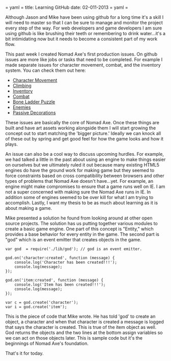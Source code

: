 = yaml =
title: Learning GitHub
date: 02-011-2013
= yaml =

Although Jason and Mike have been using github for a long time it's a skill I will need to master so that I can be sure to manage and monitor the project every step of the way. For  web developers and  game developers I am sure using  github is like brushing their teeth or remembering to drink water...it's a bit intimidating now but it needs to become a consistent part of my work flow.

This past week I created Nomad Axe's first production issues. On github issues are more like jobs or tasks that need to be completed. For example I made separate issues for character movement, combat, and the inventory system. You can check them out here:

* [Character Movement](https://github.com/DarthBurrit0/nomadaxe.com/issues/2)
* [Climbing](https://github.com/DarthBurrit0/nomadaxe.com/issues/3)
* [Inventory](https://github.com/DarthBurrit0/nomadaxe.com/issues/4)
* [Combat](https://github.com/DarthBurrit0/nomadaxe.com/issues/5)
* [Bone Ladder Puzzle](https://github.com/DarthBurrit0/nomadaxe.com/issues/6)
* [Enemies](https://github.com/DarthBurrit0/nomadaxe.com/issues/7)
* [Passive Decorations](https://github.com/DarthBurrit0/nomadaxe.com/issues/8)

These issues are basically the core of Nomad Axe. Once these things are built and have art assets working alongside them I will start growing the concept out to start matching the 'bigger picture.' Ideally we can knock all of these out by spring and get good feel for how the game looks and how it plays.

An issue can also be a cool way to discuss upcoming hurdles. For example, we had talked a little in the past about using an engine to make things easier on ourselves but we ultimately ruled it out because many existing HTML5 engines do have the ground work for making game but they seemed to force constraints based on cross compatibility between browsers and other types of problems that Nomad Axe doesn't have...yet. For example, an engine might make compromises to ensure that a game runs well on IE. I am not a super concerned with making sure the Nomad Axe runs in IE.  In addition some of engines seemed to be over kill for what I am trying to accomplish. Lastly, I want my thesis to be as much about learning as it is about making a game.

Mike presented a solution he found from looking around at other open source projects. The solution has us putting together various modules to create a basic game engine. One part of this concept is "Entity," which provides a base behavior for every entity in the game. The second part is "god" which is an event emitter that creates objects in the game.

    var god  = require('./lib/god'); // god is an event emitter.

    god.on('character:created', function (message) {
        console.log('Character has been created!!!');
        console.log(message);
    });

    god.on('item:created', function (message) {
        console.log('Item has been created!!!');
        console.log(message);
    });

    var c = god.create('character');
    var i = god.create('item');

This is the piece of code that Mike wrote. He has told 'god' to create an object, a character and when that character is created a message is logged that says the character is created. This is true of the item object as well. God returns the objects and the two lines at the bottom assign variables so we can act on those objects later. This is sample code but it's the beginnings of Nomad Axe's foundation.

That's it for today.